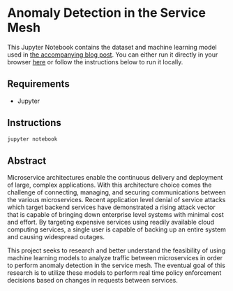 # Anomaly Detection in the Service Mesh

This Jupyter Notebook contains the dataset and machine learning model used in [the accompanying blog post](https://www.fosdick.io/2018/04/17/anomaly-detection-in-the-service-mesh.html).  You can either run it directly in your browser [here](https://github.com/fosdickio/blob/master/AnomalyDetectionInTheServiceMesh.ipynb) or follow the instructions below to run it locally.

## Requirements
- Jupyter

## Instructions
```bash
jupyter notebook
```

## Abstract
Microservice architectures enable the continuous delivery and deployment of large, complex applications.  With this architecture choice comes the challenge of connecting, managing, and securing communications between the various microservices.  Recent application level denial of service attacks which target backend services have demonstrated a rising attack vector that is capable of bringing down enterprise level systems with minimal cost and effort.  By targeting expensive services using readily available cloud computing services, a single user is capable of backing up an entire system and causing widespread outages.

This project seeks to research and better understand the feasibility of using machine learning models to analyze traffic between microservices in order to perform anomaly detection in the service mesh.  The eventual goal of this research is to utilize these models to perform real time policy enforcement decisions based on changes in requests between services.